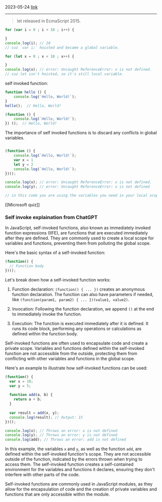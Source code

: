 2023-05-24
[link](https://www.youtube.com/watch?v=9O0oCER-vLo&list=PLknwEmKsW8OuTqUDaFRBiAViDZ5uI3VcE&index=39)

---

> let released in EcmaScript 2015.

```js
for (var i = 0 ; i < 10 ; i++) {

}
console.log(i); // 10
// cuz `var i;` hoisted and became a global variable.

for (let x = 0 ; x < 10 ; x++) {

}
console.log(x); // error: Uncaught ReferenceError: x is not defined.
// cuz let isn't hoisted, so it's still local variable.

```


self invoked function:
```js
function hello () {
	console.log(`Hello, World!`);
}
hello();  // Hello, World!

(function () {
	console.log(`Hello, World!`);
}) ();  // Hello, World!
```

The importance of self invoked functions is to discard any conflicts in global variables.
```js

(function () {
	console.log(`Hello, World!`);
	var x = 1
	let y = 2
	console.log(`Hello, World!`);
})();

console.log(x); // error: Uncaught ReferenceError: x is not defined.
console.log(y); // error: Uncaught ReferenceError: x is not defined

// in this code you are using the variables you need in your local scope so your variables don't conflict the variables created from others.

```

[[Microsoft quiz]]
### Self invoke explaination from ChatGPT

In JavaScript, self-invoked functions, also known as immediately invoked function expressions (IIFE), are functions that are executed immediately after they are defined. They are commonly used to create a local scope for variables and functions, preventing them from polluting the global scope.

Here's the basic syntax of a self-invoked function:
```javascript
(function() {
  // Function body
})();
```

Let's break down how a self-invoked function works:

1. Function declaration:
   `(function() { ... })` creates an anonymous function declaration. The function can also have parameters if needed, like `(function(param1, param2) { ... })(value1, value2)`.

2. Invocation:
   Following the function declaration, we append `()` at the end to immediately invoke the function.

3. Execution:
   The function is executed immediately after it is defined. It runs its code block, performing any operations or calculations as defined within the function body.

Self-invoked functions are often used to encapsulate code and create a private scope. Variables and functions defined within the self-invoked function are not accessible from the outside, protecting them from conflicting with other variables and functions in the global scope.

Here's an example to illustrate how self-invoked functions can be used:

```javascript
(function() {
  var x = 10;
  var y = 5;
  
  function add(a, b) {
    return a + b;
  }
  
  var result = add(x, y);
  console.log(result); // Output: 15
})();

console.log(x); // Throws an error: x is not defined
console.log(y); // Throws an error: y is not defined
console.log(add); // Throws an error: add is not defined
```

In this example, the variables `x` and `y`, as well as the function `add`, are defined within the self-invoked function's scope. They are not accessible outside of the function, indicated by the errors thrown when trying to access them. The self-invoked function creates a self-contained environment for the variables and functions it declares, ensuring they don't interfere with other parts of the code.

Self-invoked functions are commonly used in JavaScript modules, as they allow for the encapsulation of code and the creation of private variables and functions that are only accessible within the module.